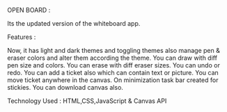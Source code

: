 OPEN BOARD : 

Its the updated version of the whiteboard app.

Features : 

Now, it has light and dark themes and toggling themes also manage pen & eraser colors and alter them according the theme.
You can draw with diff pen size and colors.
You can erase with diff eraser sizes.
You can undo or redo.
You can add a ticket also which can contain text or picture.
You can move ticket anywhere in the canvas.
On minimization task bar created for stickies.
You can download canvas also.

Technology Used : HTML,CSS,JavaScript & Canvas API